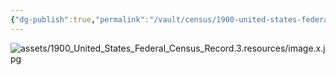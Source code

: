 ```yaml
---
{"dg-publish":true,"permalink":"/vault/census/1900-united-states-federal-census-record-3/","tags":["James-Woodson-Skaggs"]}
---
```


![assets/1900_United_States_Federal_Census_Record.3.resources/image.x.jpg](/img/user/assets/1900_United_States_Federal_Census_Record.3.resources/image.x.jpg)
